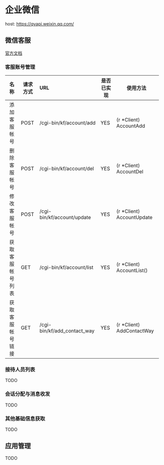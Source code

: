 # 企业微信

host: https://qyapi.weixin.qq.com/

## 微信客服

[官方文档](https://work.weixin.qq.com/api/doc/90000/90135/94638)

### 客服账号管理

|       名称       | 请求方式 | URL                         | 是否已实现 | 使用方法                  |
| :--------------: | -------- | :-------------------------- | ---------- | ------------------------- |
|   添加客服帐号   | POST     | /cgi-bin/kf/account/add     | YES        | (r *Client) AccountAdd    |
|   删除客服帐号   | POST     | /cgi-bin/kf/account/del     | YES        | (r *Client) AccountDel    |
|   修改客服帐号   | POST     | /cgi-bin/kf/account/update  | YES        | (r *Client) AccountUpdate |
| 获取客服帐号列表 | GET      | /cgi-bin/kf/account/list    | YES        | (r *Client) AccountList() |
| 获取客服帐号链接 | GET      | /cgi-bin/kf/add_contact_way | YES        | (r *Client) AddContactWay |

### 接待人员列表

TODO

### 会话分配与消息收发

TODO

### 其他基础信息获取

TODO

## 应用管理

TODO

